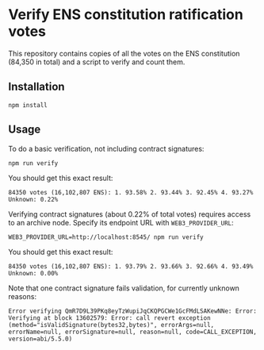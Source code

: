 # Verify ENS constitution ratification votes
This repository contains copies of all the votes on the ENS constitution (84,350 in total) and a script to verify and count them.

## Installation
```
npm install
```

## Usage
To do a basic verification, not including contract signatures:

```
npm run verify
```

You should get this exact result:
```
84350 votes (16,102,807 ENS): 1. 93.58% 2. 93.44% 3. 92.45% 4. 93.27% Unknown: 0.22%
```

Verifying contract signatures (about 0.22% of total votes) requires access to an archive node. Specify its endpoint URL with `WEB3_PROVIDER_URL`:
```
WEB3_PROVIDER_URL=http://localhost:8545/ npm run verify
```

You should get this exact result:
```
84350 votes (16,102,807 ENS): 1. 93.79% 2. 93.66% 3. 92.66% 4. 93.49% Unknown: 0.00%
```

Note that one contract signature fails validation, for currently unknown reasons:
```
Error verifying QmR7D9L39PKq8eyTzWupiJqCKQPGCWe1GcFMdLSAKewNNe: Error: Verifying at block 13602579: Error: call revert exception (method="isValidSignature(bytes32,bytes)", errorArgs=null, errorName=null, errorSignature=null, reason=null, code=CALL_EXCEPTION, version=abi/5.5.0)
```

